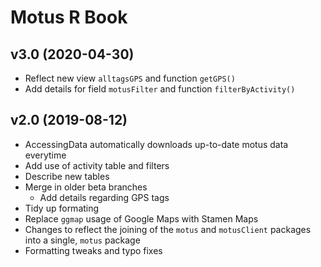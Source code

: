 # Motus R Book

## v3.0 (2020-04-30)
- Reflect new view `alltagsGPS` and function `getGPS()`
- Add details for field `motusFilter` and function `filterByActivity()`

## v2.0 (2019-08-12)

- AccessingData automatically downloads up-to-date motus data everytime
- Add use of activity table and filters
- Describe new tables
- Merge in older beta branches
    - Add details regarding GPS tags
- Tidy up formating
- Replace `ggmap` usage of Google Maps with Stamen Maps
- Changes to reflect the joining of the `motus` and `motusClient` packages into a single, `motus` package
- Formatting tweaks and typo fixes